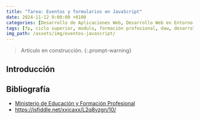 ```yaml
---
title: "Tarea: Eventos y formularios en JavaScript"
date: 2024-11-12 9:00:00 +0100
categories: [Desarrollo de Aplicaciones Web, Desarrollo Web en Entorno Cliente]
tags: [fp, ciclo superior, modulo, formación profesional, daw, desarrollo de aplicaciones web, desarrollo web en entorno cliente, dwec]
img_path: /assets/img/eventos-javascript/
---
```


> Artículo en construcción.
{:.prompt-warning}

## Introducción


## Bibliografía

- [Ministerio de Educación y Formación Profesional](https://www.educacionyfp.gob.es/portada.html)
- <https://jsfiddle.net/xxjcaxx/L2q8vzgn/10/>
